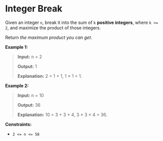 # Integer Break

Given an integer <code>n</code>, break it into the sum of <code>k</code> **positive integers**, where <code>k &gt;= 2</code>, and maximize the product of those integers.

Return *the maximum product you can get*.


**Example 1:**
>
> **Input:** n = 2
>
> **Output:** 1
>
> **Explanation:** 2 = 1 + 1, 1 × 1 = 1.

**Example 2:**
>
> **Input:** n = 10
>
> **Output:** 36
>
> **Explanation:** 10 = 3 + 3 + 4, 3 × 3 × 4 = 36.


**Constraints:**

- <code>2 &lt;= n &lt;= 58</code>
